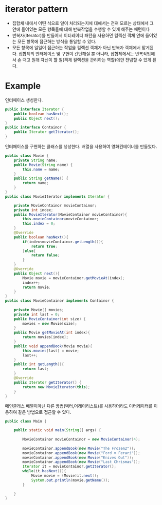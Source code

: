 # iterator pattern
- 집합체 내에서 어떤 식으로 일이 처리되는지에 대해서는 전혀 모르는 상태에서 그 안에 들어있는 모든 항목들에 대해 반복작업을 수행할 수 있게 해주는 패턴이다
- 반복자(Iterator)를 만들어서 이터레이터 패턴을 사용하면 컬렉션 객체 안에 들어있는 모든 항목에 접근하는 방식을 통일할 수 있다.
- 모든 항목에 일일이 접근하는 작업을 컬렉션 객체가 아닌 반복자 객체에서 맡게된다.  집합체의 인터페이스 및 구현이 간단해질 뿐 아니라, 집합체에서는 반복작업에서 손 때고 원래 자신이 할 일(객체 컬렉션을 관리하는 역할)에만 전념할 수 있게 된다.

# Example
인터페이스 생성한다.
```java
public interface Iterator {
	public boolean hasNext();
	public Object next();
}
public interface Containor {
	public Iterator getIterator();
}
```
인터페이스를 구현하는 클래스를 생성한다.
배열을 사용하여 영화컨테이너를 만들었다.
```java
public class Movie {
	private String name;
	public Movie(String name) {
		this.name = name;
	}
	public String getName() {
		return name;
	}
}
public class MovieIterator implements Iterator {

    private MovieContainor movieContainor;
    private int index;
    public MovieIterator(MovieContainor movieContainor){
        this.movieContainor=movieContainor;
        this.index = 0;
    }
    @Override
    public boolean hasNext(){
        if(index<movieContainor.getLength()){
            return true;
        }else{
            return false;
        }
    }
    @Override
    public Object next(){
        Movie movie = movieContainor.getMovieAt(index);
        index++;
        return movie;
    }
}
public class MovieContainor implements Containor {
	
	private Movie[] movies;
	private int last = 0;
	public MovieContainor(int size) {
		movies = new Movie[size];
	}
	public Movie getMovieAt(int index){
		return movies[index];
    }
    public void appendBook(Movie movie){
        this.movies[last] = movie;
        last++;
    }
    public int getLength(){
        return last;
    }
	@Override
	public Iterator getIterator() {
		return new MovieIterator(this);
	}
}
```
메인클래스
배열이아닌 다른 방법(벡터,어레이리스트)를 사용하더라도 이터레이터를 이용하여 같은 방법으로 접근할 수 있다.
```java
public class Main {

	public static void main(String[] args) {
		
		MovieContainor movieContainor = new MovieContainor(4);
		
		movieContainor.appendBook(new Movie("The Frozen2"));
		movieContainor.appendBook(new Movie("Ford v Ferari"));
		movieContainor.appendBook(new Movie("Knives Out"));
		movieContainor.appendBook(new Movie("Last Chrismas"));
        Iterator it = movieContainor.getIterator();
        while(it.hasNext()){
        	Movie movie = (Movie)it.next();
            System.out.println(movie.getName());
        }
		
	}
}
```
